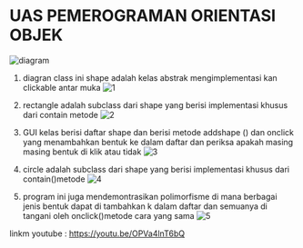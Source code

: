 # UAS PEMEROGRAMAN ORIENTASI OBJEK
![diagram](https://user-images.githubusercontent.com/92783916/212379797-af198244-57e5-447e-b8f0-e2dfc4a88c62.png)
1. diagran class ini shape adalah kelas abstrak mengimplementasi kan clickable antar muka
![1](https://user-images.githubusercontent.com/92783916/212380960-67e2bc36-a668-4b20-b1b9-26b1b754e6c0.png)

2. rectangle adalah subclass dari shape yang berisi implementasi khusus dari contain metode 
![2](https://user-images.githubusercontent.com/92783916/212381133-b8e5d4c8-99d5-4c7f-8737-192e06247144.png)

3. GUI kelas berisi daftar shape dan berisi metode addshape () dan onclick yang menambahkan bentuk ke dalam daftar dan periksa apakah masing masing bentuk di klik atau tidak 
![3](https://user-images.githubusercontent.com/92783916/212381945-4b7da9e6-bb5a-4b3a-8bfc-8ad2a1861520.png)


4. circle adalah subclass dari shape yang berisi implementasi khusus dari contain()metode 
![4](https://user-images.githubusercontent.com/92783916/212382157-0d2e0808-af23-4c3d-9642-2f3c5180789d.png)



5. program ini juga mendemontrasikan polimorfisme di mana berbagai jenis bentuk dapat di tambahkan k dalam daftar dan semuanya di tangani oleh onclick()metode cara yang sama 
![5](https://user-images.githubusercontent.com/92783916/212382497-02376755-9e8b-4aae-9fe6-a8ca8ff4defc.png)

linkm youtube : https://youtu.be/OPVa4lnT6bQ




